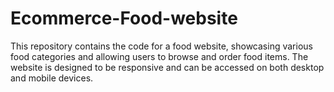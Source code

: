 # Ecommerce-Food-website
This repository contains the code for a food website, showcasing various food categories and allowing users to browse and order food items. The website is designed to be responsive and can be accessed on both desktop and mobile devices.
